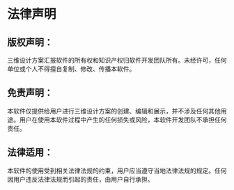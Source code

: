 # 法律声明

## 版权声明：

三维设计方案汇报软件的所有权和知识产权归软件开发团队所有。未经许可，任何单位或个人不得擅自复制、修改、传播本软件。

## 免责声明：

本软件仅提供给用户进行三维设计方案的创建、编辑和展示，并不涉及任何其他用途。用户在使用本软件过程中产生的任何损失或风险，本软件开发团队不承担任何责任。

## 法律适用：

本软件的使用受到相关法律法规的约束，用户应当遵守当地法律法规的规定。任何因用户违反法律法规而引起的责任，由用户自行承担。